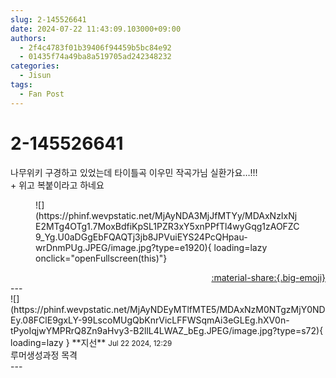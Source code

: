 ```yaml
---
slug: 2-145526641
date: 2024-07-22 11:43:09.103000+09:00
authors:
  - 2f4c4783f01b39406f94459b5bc84e92
  - 01435f74a49ba8a519705ad242348232
categories:
  - Jisun
tags:
  - Fan Post
---
```


# 2-145526641

<div class="post-container" markdown="1">
<div class="content-container md-sidebar__scrollwrap" markdown="1">

나무위키 구경하고 있었는데 타이틀곡 이우민 작곡가님 실환가요…!!!<br>+ 위고 복붙이라고 하네요
<figure markdown="1">
![](https://phinf.wevpstatic.net/MjAyNDA3MjJfMTYy/MDAxNzIxNjE2MTg4OTg1.7MoxBdfiKpSL1PZR3xY5xnPPfTl4wyGqg1zAOFZC9_Yg.U0aDGgEbFQAQTj3jb8JPVuiEYS24PcQHpau-wrDnmPUg.JPEG/image.jpg?type=e1920){ loading=lazy onclick="openFullscreen(this)"}
</figure>


</div>
</div>

<div style="text-align: right;" markdown="1">
<a href="https://weverse.io/fromis9/fanpost/2-145526641" style="text-align: right;">:material-share:{.big-emoji}</a>
</div>
---

<div class="comments-container md-sidebar__scrollwrap" markdown="1">
<div class="comment" markdown="1">
<div class='id-container' markdown="1">
![](https://phinf.wevpstatic.net/MjAyNDEyMTlfMTE5/MDAxNzM0NTgzMjY0NDEy.08FClE9gxLY-99LscoMUgQbKnrVicLFFWSqmAi3eGLEg.hXV0n-tPyoIqjwYMPRrQ8Zn9aHvy3-B2llL4LWAZ_bEg.JPEG/image.jpg?type=s72){ loading=lazy }
**<span class="artist">지선</span>** <small>Jul 22 2024, 12:29</small><br>
</div>
<div class='comment-body' markdown="1">
루머생성과정 목격
</div>
</div>
</div>
---
